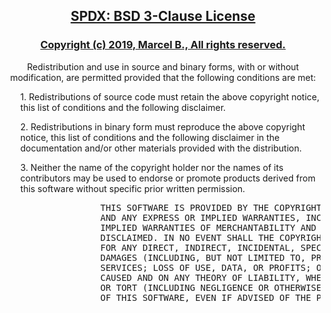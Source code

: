 <h2 align="center">
  <a href="https://opensource.org/licenses/BSD-3-Clause">
    SPDX: BSD 3-Clause License
  </a>
</h2>

<h3 align="center">
  <a href="mailto:ergotamin.source@gmail.com">
    Copyright (c) 2019, Marcel B., All rights reserved.
  </a>
</h3>

<p align="center">
  Redistribution and use in source and binary forms, with or without
  modification, are permitted provided that the following conditions are met:
</p>

<p align="center">
 <ul>
 1. Redistributions of source code must retain the above copyright notice, this
    list of conditions and the following disclaimer.
 </ul>
 <ul>
 2. Redistributions in binary form must reproduce the above copyright notice,
    this list of conditions and the following disclaimer in the documentation
    and/or other materials provided with the distribution.
 </ul>
 <ul>
 3. Neither the name of the copyright holder nor the names of its
    contributors may be used to endorse or promote products derived from
    this software without specific prior written permission.
 </ul>
</p>

<pre>
                  THIS SOFTWARE IS PROVIDED BY THE COPYRIGHT HOLDERS AND CONTRIBUTORS "AS IS"
                  AND ANY EXPRESS OR IMPLIED WARRANTIES, INCLUDING, BUT NOT LIMITED TO, THE
                  IMPLIED WARRANTIES OF MERCHANTABILITY AND FITNESS FOR A PARTICULAR PURPOSE ARE
                  DISCLAIMED. IN NO EVENT SHALL THE COPYRIGHT HOLDER OR CONTRIBUTORS BE LIABLE
                  FOR ANY DIRECT, INDIRECT, INCIDENTAL, SPECIAL, EXEMPLARY, OR CONSEQUENTIAL
                  DAMAGES (INCLUDING, BUT NOT LIMITED TO, PROCUREMENT OF SUBSTITUTE GOODS OR
                  SERVICES; LOSS OF USE, DATA, OR PROFITS; OR BUSINESS INTERRUPTION) HOWEVER
                  CAUSED AND ON ANY THEORY OF LIABILITY, WHETHER IN CONTRACT, STRICT LIABILITY,
                  OR TORT (INCLUDING NEGLIGENCE OR OTHERWISE) ARISING IN ANY WAY OUT OF THE USE
                  OF THIS SOFTWARE, EVEN IF ADVISED OF THE POSSIBILITY OF SUCH DAMAGE.
</pre>
